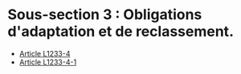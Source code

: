 # Sous-section 3 : Obligations d'adaptation et de reclassement.

* [Article L1233-4](./LEGIARTI000031013947.md)
* [Article L1233-4-1](./LEGIARTI000031013944.md)
